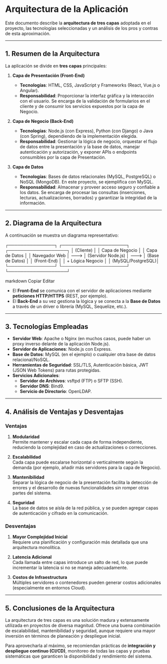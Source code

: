 # Arquitectura de la Aplicación

Este documento describe la **arquitectura de tres capas** adoptada en el proyecto, las tecnologías seleccionadas y un análisis de los pros y contras de esta aproximación.

---

## 1. Resumen de la Arquitectura

La aplicación se divide en **tres capas** principales:

1. **Capa de Presentación (Front-End)**
   - **Tecnologías**: HTML, CSS, JavaScript y Frameworks (React, Vue.js o Angular).
   - **Responsabilidad**: Proporcionar la interfaz gráfica y la interacción con el usuario. Se encarga de la validación de formularios en el cliente y de consumir los servicios expuestos por la capa de Negocio.

2. **Capa de Negocio (Back-End)**
   - **Tecnologías**: Node.js (con Express), Python (con Django) o Java (con Spring), dependiendo de la implementación elegida.
   - **Responsabilidad**: Gestionar la lógica de negocio, orquestar el flujo de datos entre la presentación y la base de datos, manejar autenticación y autorización, y exponer APIs o endpoints consumibles por la capa de Presentación.

3. **Capa de Datos**
   - **Tecnologías**: Bases de datos relacionales (MySQL, PostgreSQL) o NoSQL (MongoDB). En este proyecto, se ejemplifica con MySQL.
   - **Responsabilidad**: Almacenar y proveer acceso seguro y confiable a los datos. Se encarga de procesar las consultas (inserciones, lecturas, actualizaciones, borrados) y garantizar la integridad de la información.

---

## 2. Diagrama de la Arquitectura

A continuación se muestra un diagrama representativo:

┌───────────────┐ ┌─────────────────────┐ ┌───────────────────┐ │ (Cliente) │ │ Capa de Negocio │ │ Capa de Datos │ │ Navegador Web │ ---> │ (Servidor Node.js) │ ---> │ (Base de Datos) │ │ (Front-End) │ │ + Lógica Negocio │ │ (MySQL/PostgreSQL)│ └───────────────┘ └─────────────────────┘ └───────────────────┘

markdown
Copiar
Editar

- El **Front-End** se comunica con el servidor de aplicaciones mediante **peticiones HTTP/HTTPS** (REST, por ejemplo).
- El **Back-End** a su vez gestiona la lógica y se conecta a la **Base de Datos** a través de un driver o librería (MySQL, Sequelize, etc.).

---

## 3. Tecnologías Empleadas

- **Servidor Web**: Apache o Nginx (en muchos casos, puede haber un proxy inverso delante de la aplicación Node.js).  
- **Servidor de Aplicaciones**: Node.js con Express.  
- **Base de Datos**: MySQL (en el ejemplo) o cualquier otra base de datos relacional/NoSQL.  
- **Herramientas de Seguridad**: SSL/TLS, Autenticación básica, JWT (JSON Web Tokens) para rutas protegidas.  
- **Servicios Adicionales**:  
  - **Servidor de Archivos**: vsftpd (FTP) o SFTP (SSH).  
  - **Servidor DNS**: Bind9.  
  - **Servicio de Directorio**: OpenLDAP.

---

## 4. Análisis de Ventajas y Desventajas

### Ventajas

1. **Modularidad**  
   Permite mantener y escalar cada capa de forma independiente, reduciendo la complejidad en caso de actualizaciones o correcciones.

2. **Escalabilidad**  
   Cada capa puede escalarse horizontal o verticalmente según la demanda (por ejemplo, añadir más servidores para la capa de Negocio).

3. **Mantenibilidad**  
   Separar la lógica de negocio de la presentación facilita la detección de errores y el desarrollo de nuevas funcionalidades sin romper otras partes del sistema.

4. **Seguridad**  
   La base de datos se aísla de la red pública, y se pueden agregar capas de autenticación y cifrado en la comunicación.

### Desventajas

1. **Mayor Complejidad Inicial**  
   Requiere una planificación y configuración más detallada que una arquitectura monolítica.

2. **Latencia Adicional**  
   Cada llamada entre capas introduce un salto de red, lo que puede incrementar la latencia si no se maneja adecuadamente.

3. **Costos de Infraestructura**  
   Múltiples servidores o contenedores pueden generar costos adicionales (especialmente en entornos Cloud).

---

## 5. Conclusiones de la Arquitectura

La arquitectura de tres capas es una solución madura y extensamente utilizada en proyectos de diversa magnitud. Ofrece una buena combinación de escalabilidad, mantenibilidad y seguridad, aunque requiere una mayor inversión en términos de planeación y despliegue inicial. 

Para aprovecharla al máximo, se recomiendan prácticas de **integración y despliegue continuo (CI/CD)**, monitoreo de todas las capas y pruebas sistemáticas que garanticen la disponibilidad y rendimiento del sistema.
